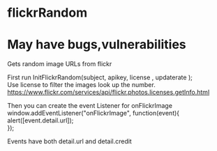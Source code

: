 # flickrRandom
# May have bugs,vulnerabilities
Gets random image URLs from flickr  


First run InitFlickrRandom(subject, apikey, license <optional>, updaterate <optional>);  
Use license to filter the images look up the number. https://www.flickr.com/services/api/flickr.photos.licenses.getInfo.html
  
Then you can create the event Listener for onFlickrImage  
window.addEventListener("onFlickrImage", function(event){  
alert([event.detail.url]);  
});  
  
  
Events have both detail.url and detail.credit
